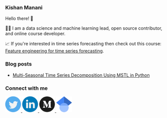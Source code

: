 ### Kishan Manani
Hello there! 👋 

👨‍💻 I am a data science and machine learning lead, open source contributor, and online course developer. 

:chart_with_upwards_trend: If you're interested in time series forecasting then check out this course: [Feature engineering for time series forecasting](https://www.courses.trainindata.com/p/feature-engineering-for-forecasting). 

### Blog posts
- [Multi-Seasonal Time Series Decomposition Using MSTL in Python](https://towardsdatascience.com/multi-seasonal-time-series-decomposition-using-mstl-in-python-136630e67530)

### Connect with me
<a href="https://twitter.com/KishManani"><img src="./assets/images/twitter.svg" alt="Twitteri" width="50">
<a href="https://linkedin.com/in/KishanManani/"><img src="./assets/images/linkedin.svg" alt="LinkedIn" width="50"/>
<a href="https://medium.com/@kish.manani"><img src="./assets/images/medium.svg" alt="Medium" width="50">
<a href="https://scholar.google.co.uk/citations?user=QRi7ZdQAAAAJ&hl=en"><img src="./assets/images/googlescholar.svg" alt="Google Scholar" width="50"/>

